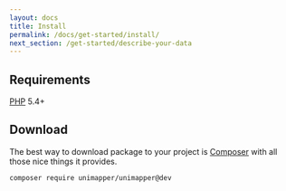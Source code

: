 ```yaml
---
layout: docs
title: Install
permalink: /docs/get-started/install/
next_section: /get-started/describe-your-data
---
```


## Requirements

<a href="http://php.net">PHP</a> 5.4+

## Download

The best way to download package to your project is [Composer](https://getcomposer.org) with all those nice things it provides.

~~~ shell
composer require unimapper/unimapper@dev
~~~